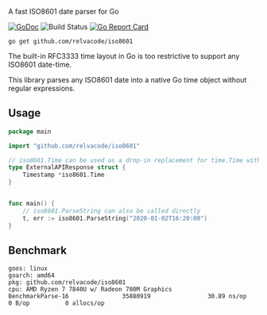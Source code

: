 A fast ISO8601 date parser for Go

[![GoDoc](https://godoc.org/github.com/relvacode/iso8601?status.svg)](https://godoc.org/github.com/relvacode/iso8601) ![Build Status](https://github.com/relvacode/iso8601/actions/workflows/verify.yml/badge.svg) [![Go Report Card](https://goreportcard.com/badge/github.com/relvacode/iso8601)](https://goreportcard.com/report/github.com/relvacode/iso8601)


```
go get github.com/relvacode/iso8601
```

The built-in RFC3333 time layout in Go is too restrictive to support any ISO8601 date-time.

This library parses any ISO8601 date into a native Go time object without regular expressions.

## Usage

```go
package main

import "github.com/relvacode/iso8601"

// iso8601.Time can be used as a drop-in replacement for time.Time with JSON responses
type ExternalAPIResponse struct {
	Timestamp *iso8601.Time
}


func main() {
	// iso8601.ParseString can also be called directly
	t, err := iso8601.ParseString("2020-01-02T16:20:00")
}
```

## Benchmark

```
goos: linux
goarch: amd64
pkg: github.com/relvacode/iso8601
cpu: AMD Ryzen 7 7840U w/ Radeon 780M Graphics      
BenchmarkParse-16               35880919                30.89 ns/op            0 B/op          0 allocs/op
```

